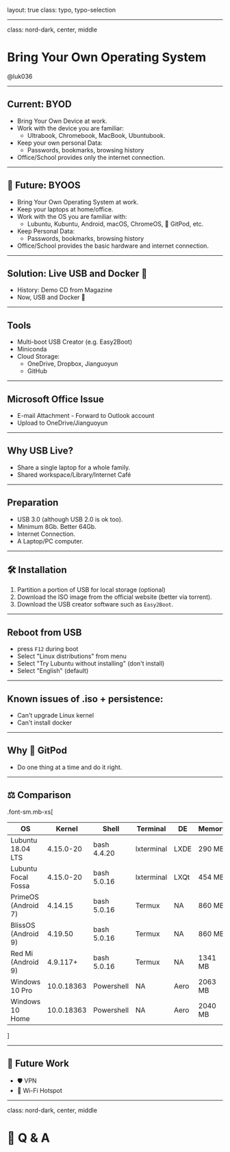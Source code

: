 layout: true
class: typo, typo-selection

---

class: nord-dark, center, middle

# Bring Your Own Operating System

@luk036

---

## Current: BYOD

- Bring Your Own Device at work.
- Work with the device you are familiar:
  - Ultrabook, Chromebook, MacBook, Ubuntubook.
- Keep your own personal Data:
  - Passwords, bookmarks, browsing history
- Office/School provides only the internet connection.

---

## 🔮 Future: BYOOS

- Bring Your Own Operating System at work.
- Keep your laptops at home/office.
- Work with the OS you are familiar with:
  - Lubuntu, Kubuntu, Android, macOS, ChromeOS, 🍑 GitPod, etc.
- Keep Personal Data:
  - Passwords, bookmarks, browsing history
- Office/School provides the basic hardware and internet connection.

---

## Solution: Live USB and Docker 🐋

- History: Demo CD from Magazine
- Now, USB and Docker 🐋

---

## Tools

- Multi-boot USB Creator (e.g. Easy2Boot)
- Miniconda
- Cloud Storage:
  - OneDrive, Dropbox, Jianguoyun
  - GitHub

---

## Microsoft Office Issue

- E-mail Attachment - Forward to Outlook account
- Upload to OneDrive/Jianguoyun

---

## Why USB Live?

- Share a single laptop for a whole family.
- Shared workspace/Library/Internet Café

---

## Preparation

- USB 3.0 (although USB 2.0 is ok too).
- Minimum 8Gb. Better 64Gb.
- Internet Connection.
- A Laptop/PC computer.

---

## 🛠️ Installation

1.  Partition a portion of USB for local storage (optional)
2.  Download the ISO image from the official website (better via
    torrent).
3.  Download the USB creator software such as `Easy2Boot`.

---

## Reboot from USB

- press `F12` during boot
- Select "Linux distributions" from menu
- Select "Try Lubuntu without installing" (don't install)
- Select "English" (default)

---

## Known issues of .iso + persistence:

- Can't upgrade Linux kernel
- Can't install docker

---

## Why 🍑 GitPod

- Do one thing at a time and do it right.

---

## ⚖️ Comparison

.font-sm.mb-xs[

| OS                  | Kernel     | Shell       | Terminal   | DE   | Memory  |
| ------------------- | ---------- | ----------- | ---------- | ---- | ------- |
| Lubuntu 18.04 LTS   | 4.15.0-20  | bash 4.4.20 | lxterminal | LXDE | 290 MB  |
| Lubuntu Focal Fossa | 4.15.0-20  | bash 5.0.16 | lxterminal | LXQt | 454 MB  |
| PrimeOS (Android 7) | 4.14.15    | bash 5.0.16 | Termux     | NA   | 860 MB  |
| BlissOS (Android 9) | 4.19.50    | bash 5.0.16 | Termux     | NA   | 860 MB  |
| Red Mi (Android 9)  | 4.9.117+   | bash 5.0.16 | Termux     | NA   | 1341 MB |
| Windows 10 Pro      | 10.0.18363 | Powershell  | NA         | Aero | 2063 MB |
| Windows 10 Home     | 10.0.18363 | Powershell  | NA         | Aero | 2040 MB |

]

---

## 🔮 Future Work

- 🛡️ VPN
- 🛜 Wi-Fi Hotspot

---

class: nord-dark, center, middle

# 🙋 Q & A
